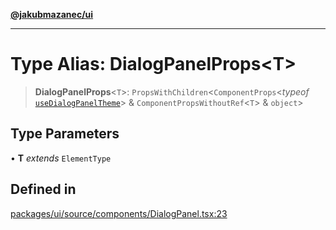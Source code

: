 [**@jakubmazanec/ui**](../README.md)

---

# Type Alias: DialogPanelProps\<T\>

> **DialogPanelProps**\<`T`\>: `PropsWithChildren`\<`ComponentProps`\<_typeof_
> [`useDialogPanelTheme`](../functions/useDialogPanelTheme.md)\> & `ComponentPropsWithoutRef`\<`T`\>
> & `object`\>

## Type Parameters

• **T** _extends_ `ElementType`

## Defined in

[packages/ui/source/components/DialogPanel.tsx:23](https://github.com/jakubmazanec/tools/blob/4bb343d3736e4f9f11a014de3241c6054262151e/packages/ui/source/components/DialogPanel.tsx#L23)

